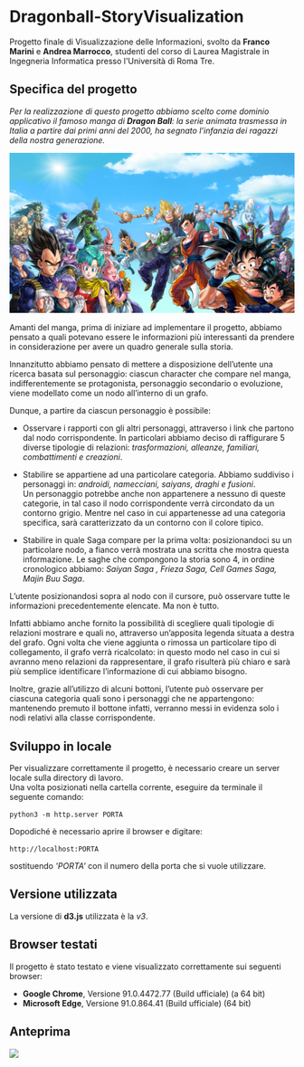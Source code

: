 # Dragonball-StoryVisualization
Progetto finale di Visualizzazione delle Informazioni, svolto da **Franco Marini** e **Andrea Marrocco**, studenti del corso di Laurea Magistrale in Ingegneria Informatica presso l'Università di Roma Tre.


## Specifica del progetto
*Per la realizzazione di questo progetto abbiamo scelto come dominio applicativo il famoso manga di **Dragon Ball**: la serie animata trasmessa in Italia a partire dai primi anni del 2000, ha segnato l’infanzia dei ragazzi della nostra generazione.*

<img src="https://github.com/AndreaEv18/Dragonball-StoryVisualization/blob/main/DB%20Family.jpg" width="800" />

Amanti del manga, prima di iniziare ad implementare il progetto, abbiamo pensato a quali potevano essere le informazioni più interessanti da prendere in considerazione per avere un quadro generale sulla storia.

Innanzitutto abbiamo pensato di mettere a disposizione dell’utente una ricerca basata sul personaggio: ciascun character che compare nel manga, indifferentemente se protagonista, personaggio secondario o evoluzione, viene modellato come un nodo all’interno di un grafo.

Dunque, a partire da ciascun personaggio è possibile:

* Osservare i rapporti con gli altri personaggi, attraverso i link che partono dal nodo corrispondente.
In particolari abbiamo deciso di raffigurare 5 diverse tipologie di relazioni: *trasformazioni, alleanze, familiari, combattimenti e creazioni*.

*	Stabilire se appartiene ad una particolare categoria.
Abbiamo suddiviso i personaggi in: *androidi, namecciani, saiyans, draghi e fusioni*. \
Un personaggio potrebbe anche non appartenere a nessuno di queste categorie, in tal caso il nodo corrispondente verrà circondato da un contorno grigio.
Mentre nel caso in cui appartenesse ad una categoria specifica, sarà caratterizzato da un contorno con il colore tipico.

* Stabilire in quale Saga compare per la prima volta: posizionandoci su un particolare nodo, a fianco verrà mostrata una scritta che mostra questa informazione.
Le saghe che compongono la storia sono 4, in ordine cronologico abbiamo: *Saiyan Saga , Frieza Saga, Cell Games Saga, Majin Buu Saga*.


L’utente posizionandosi sopra al nodo con il cursore, può osservare tutte le informazioni precedentemente elencate. Ma non è tutto.

Infatti abbiamo anche fornito la possibilità di scegliere quali tipologie di relazioni mostrare e quali no, attraverso un’apposita legenda situata a destra del grafo.
Ogni volta che viene aggiunta o rimossa un particolare tipo di collegamento, il grafo verrà ricalcolato: in questo modo nel caso in cui si avranno meno relazioni da rappresentare, il grafo risulterà più chiaro e sarà più semplice identificare l’informazione di cui abbiamo bisogno.

Inoltre, grazie all’utilizzo di alcuni bottoni, l’utente può osservare per ciascuna categoria quali sono i personaggi che ne appartengono: mantenendo premuto il bottone infatti, verranno messi in evidenza solo i nodi relativi alla classe corrispondente.




## Sviluppo in locale
Per visualizzare correttamente il progetto, è necessario creare un server locale sulla directory di lavoro. \
Una volta posizionati nella cartella corrente, eseguire da terminale il seguente comando:
```
python3 -m http.server PORTA
```
Dopodiché è necessario aprire il browser e digitare:
```
http://localhost:PORTA
```
sostituendo *'PORTA'* con il numero della porta che si vuole utilizzare.


## Versione utilizzata
La versione di **d3.js** utilizzata è la *v3*.

## Browser testati
Il progetto è stato testato e viene visualizzato correttamente sui seguenti browser:
- **Google Chrome**, Versione 91.0.4472.77 (Build ufficiale) (a 64 bit)
- **Microsoft Edge**, Versione 91.0.864.41 (Build ufficiale) (64 bit)

## Anteprima
<img src="https://i.ibb.co/WBDF1QJ/anteprima3.jpg" width="900" />

